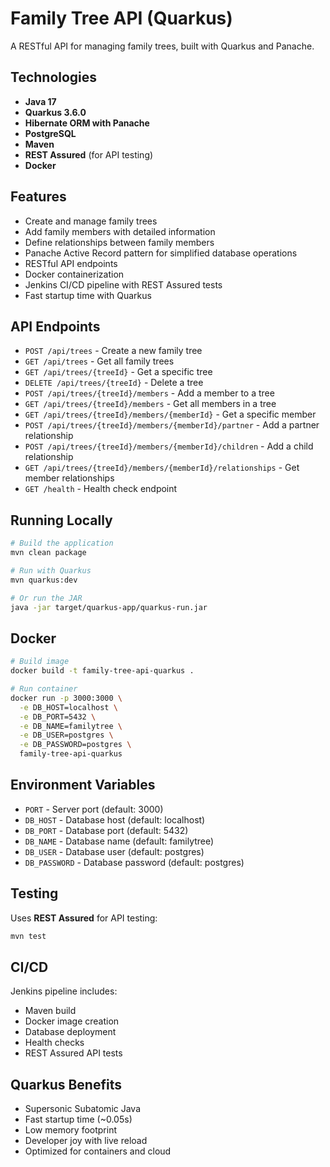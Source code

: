 # Family Tree API (Quarkus)

A RESTful API for managing family trees, built with Quarkus and Panache.

## Technologies

- **Java 17**
- **Quarkus 3.6.0**
- **Hibernate ORM with Panache**
- **PostgreSQL**
- **Maven**
- **REST Assured** (for API testing)
- **Docker**

## Features

- Create and manage family trees
- Add family members with detailed information
- Define relationships between family members
- Panache Active Record pattern for simplified database operations
- RESTful API endpoints
- Docker containerization
- Jenkins CI/CD pipeline with REST Assured tests
- Fast startup time with Quarkus

## API Endpoints

- `POST /api/trees` - Create a new family tree
- `GET /api/trees` - Get all family trees
- `GET /api/trees/{treeId}` - Get a specific tree
- `DELETE /api/trees/{treeId}` - Delete a tree
- `POST /api/trees/{treeId}/members` - Add a member to a tree
- `GET /api/trees/{treeId}/members` - Get all members in a tree
- `GET /api/trees/{treeId}/members/{memberId}` - Get a specific member
- `POST /api/trees/{treeId}/members/{memberId}/partner` - Add a partner relationship
- `POST /api/trees/{treeId}/members/{memberId}/children` - Add a child relationship
- `GET /api/trees/{treeId}/members/{memberId}/relationships` - Get member relationships
- `GET /health` - Health check endpoint

## Running Locally

```bash
# Build the application
mvn clean package

# Run with Quarkus
mvn quarkus:dev

# Or run the JAR
java -jar target/quarkus-app/quarkus-run.jar
```

## Docker

```bash
# Build image
docker build -t family-tree-api-quarkus .

# Run container
docker run -p 3000:3000 \
  -e DB_HOST=localhost \
  -e DB_PORT=5432 \
  -e DB_NAME=familytree \
  -e DB_USER=postgres \
  -e DB_PASSWORD=postgres \
  family-tree-api-quarkus
```

## Environment Variables

- `PORT` - Server port (default: 3000)
- `DB_HOST` - Database host (default: localhost)
- `DB_PORT` - Database port (default: 5432)
- `DB_NAME` - Database name (default: familytree)
- `DB_USER` - Database user (default: postgres)
- `DB_PASSWORD` - Database password (default: postgres)

## Testing

Uses **REST Assured** for API testing:

```bash
mvn test
```

## CI/CD

Jenkins pipeline includes:
- Maven build
- Docker image creation
- Database deployment
- Health checks
- REST Assured API tests

## Quarkus Benefits

- Supersonic Subatomic Java
- Fast startup time (~0.05s)
- Low memory footprint
- Developer joy with live reload
- Optimized for containers and cloud
